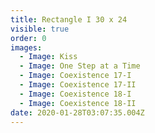 ```yaml
---
title: Rectangle I 30 x 24
visible: true
order: 0
images:
  - Image: Kiss
  - Image: One Step at a Time
  - Image: Coexistence 17-I
  - Image: Coexistence 17-II
  - Image: Coexistence 18-I
  - Image: Coexistence 18-II
date: 2020-01-28T03:07:35.004Z
---
```



